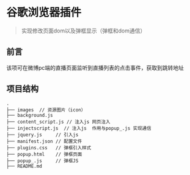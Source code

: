 # 谷歌浏览器插件

> 实现修改页面dom以及弹框显示（弹框和dom通信）

## 前言
该项可在微博pc端的直播页面监听到直播列表的点击事件，获取到跳转地址

## 项目结构

```
.
├── images  // 资源图片（icon）
├── background.js
├── content_script.js // 注入js 网页注入
├── injectscript.js  // 注入js  作用与popup_.js 实现通信
├── jquery.js     // 引入js
├── manifest.json // 配置文件
├── plugins.css   // 弹框引入样式
├── popup.html    // 弹框页面
├── popup_.js     // 弹框JS
├── README.md
```